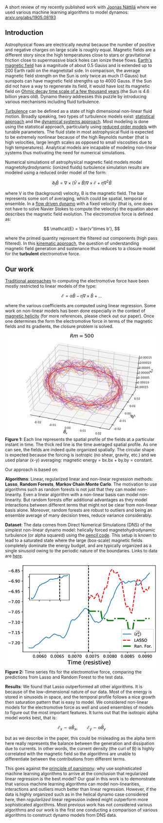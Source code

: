 A short review of my recently published work with [Joonas Nättilä](http://natj.github.io/) where we used various machine learning algorithms to model dynamos: [arxiv.org/abs/1905.08193](https://arxiv.org/abs/1905.08193.)

## Introduction
Astrophysical flows are electrically neutral because the number of positive and negative charges on large scale is roughly equal. Magnetic fields are a different story since the high temperatures close to stars or gravitational friction close to supermassive black holes can ionize these flows. [Earth's magnetic field](https://en.wikipedia.org/wiki/Earth%27s_magnetic_field) has a magnitude of about 0.5 Gauss and is extended up to 200 Earth radii on the magnetotail side. In comparison, the average magnetic field strength on the Sun is only twice as much (1 Gauss) but sunspots can have magnetic field strengths up to 4000 Gauss. If the Sun did not have a way to regenerate its field, it would have lost its magnetic field on [Ohmic decay time scale of a few thousand years](https://en.wikipedia.org/wiki/Dynamo_theory) (the Sun is 4.6 billion years old). Dynamo theory addresses this puzzle by introducing various mechanisms including fluid turbulence.

[Turbulence](https://en.wikipedia.org/wiki/Turbulence) can be defined as a state of high dimensional non-linear fluid motion. Broadly speaking, two types of turbulence models exist: [statistical approach](http://www.scholarpedia.org/article/Turbulence) and the [dynamical systems approach](http://chaosbook.org/chapters/PDEs.pdf). Most modeling is done using the statistical approach, particularly using [reduced order models](https://en.wikipedia.org/wiki/Turbulence_modeling) with tunable parameters. The fluid state in most astrophysical fluid is expected to be extremely nonlinear because of the high Reynolds number (that is high velocities, large length scales as opposed to small viscosities due to high temperatures). Analytical models are incapable of modeling non-linear systems thus motivating the need for numerical simulations. 

Numerical simulations of astrophysical magnetic field models model magnetohydrodynamic (ionized fluids) turbulence simulation results are modeled using a reduced order model of the form:

$$
\partial_t \bar{B} = \nabla\times(\bar{V}\times \bar{B}) \nabla\times \mathcal{E} + \eta \nabla^2 \bar{B}
$$

where V is the (background) velocity, B is the magnetic field. The bar represents some sort of averaging, which could be spatial, temporal or ensemble. In a [flow driven dynamo](https://iopscience.iop.org/article/10.1088/1367-2630/9/8/309) with a fixed velocity (that is, one does not have to solve Navier Stokes to compute the velocity) the equation above describes the magnetic field evolution. The electromotive force is defined as:

$$
\mathcal{E} = \bar{v'\times b'}, 
$$

where the primed quantity represent the filtered out components (high pass filtered). In this [kinematic approach](https://en.wikipedia.org/wiki/Dynamo_theory#Kinematic_dynamo_theory), the question of understanding magnetic field generation and sustenance thus reduces to a closure model for the **turbulent** electromotive force.

## Our work

[Traditional approaches](https://www.cambridge.org/core/journals/journal-of-plasma-physics/article/advances-in-meanfield-dynamo-theory-and-applications-to-astrophysical-turbulence/489FB860C46633C54D9F9B81E0BD7ABA) to computing the electromotive force have been mostly restricted to linear models of the type:

$$
\mathcal{E} = \alpha \bar{B} - \eta \nabla\times \bar{B} + ...
$$

where the various coefficients are computed using linear regression. Some work on non-linear models has been done especially in the context of [magnetic helicity](https://arxiv.org/abs/1402.0933) (for more references, please check out our paper). Once one determines the form the electromotive force in terms of the magnetic fields and its gradients, the closure problem is solved. 

![Figure 1](../assets/images/r500.png)
**Figure 1:** Each line represents the spatial profile of the fields at a particular instant in time. The thick red line is the time averaged spatial profile. As one can see, the fields are indeed quite organized spatially. The circular shape is expected because the forcing is isotropic (no shear, gravity, etc.) and we used planar (x-y) averaging: magnetic energy = bx.bx + by.by = constant.

Our approach is based on:

**Algorithms**:  Linear, regularized linear and non-linear regression methods: **Lasso**, **Random Forests**, **Markov Chain Monte Carlo**. The motivation to use algorithms such as random forests is not just that they can model non-linearity. Even a linear algorithm with a non-linear basis can model non-linearity. But random forests offer additional advantages as they model interactions between different terms that might not be clear from non-linear basis alone. Moreover, random forests are robust to outliers and being an ensemble average of many decision trees, reduce variance considerably.

**Dataset**: The data comes from Direct Numerical Simulations (DNS) of the simplest non-linear dynamo model: helically forced magnetohydrodynamic turbulence (or alpha squared) using the [pencil code](https://github.com/pencil-code/pencil-code). This setup is known to lead to a saturated state where the large (box-scale) magnetic fields completely dominate the energy budget, and are typically organized as a single sinusoid owing to the periodic nature of the boundaries. Links to data are [here](https://github.com/fnauman/ML_alpha2).


![Figure 2](../assets/images/df15_TIME_kin_comparison_inset.png)
**Figure 2:** Time series fits for the electromotive force, comparing the predictions from Lasso and Random Forest to the test data.

**Results**: We found that Lasso outperformed all other algorithms. It is because of the low-dimensional nature of our data. Most of the energy is stored in sinusoids in space, and the temporal profile follows a nice growth then saturation pattern that is easy to model. We considered non-linear models for the electromotive force as well and used ensembles of models to figure out the most important features. It turns out that the isotropic alpha model works best, that is:

$$
\mathcal{E}_x \sim \alpha \bar{B}_x, \qquad \mathcal{E}_y \sim \alpha \bar{B}_y
$$ 

but as we describe in the paper, this could be misleading as the alpha term here really represents the balance between the generation and dissipation due to currents. In other words, the current density (the curl of B) is highly correlated with the magnetic field so the algorithms are unable to differentiate between the contributions from different terms.

This goes against the [principle of parsimony](https://www.ejwagenmakers.com/inpress/VandekerckhoveEtAlinpress.pdf): why use sophisticated machine learning algorithms to arrive at the conclusion that regularized linear regression is the best model? Our goal in this work is to demonstrate that various machine learning algorithms can model non-linearities, interactions and outliers much better than linear regression. However, if the data is highly organized such as in the helical dynamo case considered here, then *regularlized* linear regression indeed might outperform more sophisticated algorithms. Most previous work has not considered various algorithms and our work is the first one conducting a comparison of various algorithms to construct dynamo models from DNS data.
